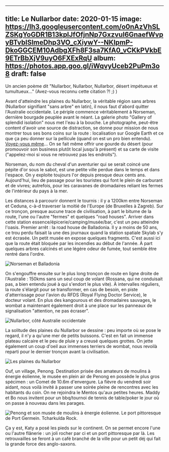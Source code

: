 
---
title: Le Nullarbor
date: 2020-01-15
image: https://lh3.googleusercontent.com/o0nAzVhSLZSKgYoGDR1B13kplJfOfjnNp7Gxzvul6GnaefWvpyBTvbISlmeDhp3VO_cXiywY--NKIpmP-DkoGGCEM10AdbgXFh8F3sa7KfA0_vCKkPVkbE9ETrBbXjV9uyO6FXExRqU
album: https://photos.app.goo.gl/iWqvyUceb2PuPm3o8
draft: false
---

Un ancien poème dit "Nullarbor, Nullarbor, Nullarbor, désert impétueux et tumultueux..." (Avez-vous reconnu cette citation ?! ;) )

Avant d'atteindre les plaines du Nullarbor, la véritable  région sans arbres (Nullarbor signifiant "sans arbre" en latin), il nous faut d'abord quitter l'Australie occidentale. Le périple commence véritablement à Norseman, dernière bourgade peuplée avant le néant. La galerie photo "Gallery of splendid isolation" nous met l'eau à la bouche. Le photographe, peut-être content d'avoir une source de distraction, se donne pour mission de nous montrer tous ses bons coins sur la route : localisation sur Google Earth et ce que ça peu donner sur la pellicule (quand on est un pro bien entendu). [Voyez-vous même](https://m.facebook.com/LynnWebbPhoto/photos/?ref=page_internal&mt_nav=0)... On se fait même offrir une gourde du désert (pour promouvoir son business plutôt local jusqu'à présent) et sa carte de visite ("appelez-moi si vous ne retrouvez pas les endroits"). 

Norseman, du nom du cheval d'un aventurier qui se serait coincé une pépite d'or sous le sabot, est une petite ville perdue dans le temps et dans l'espace. On y exploite toujours l'or depuis presque deux cents ans. Aujourd'hui, lieu de passage pour les touristes qui font le plein de carburant et de vivres; autrefois, pour les caravanes de dromadaires reliant les fermes de l'intérieur du pays à la mer. 

Les distances à parcourir donnent le tournis : il y a 1200km entre Norseman et Ceduna, c-à-d traverser la moitié de l'Europe (de Bruxelles à Zagreb). Sur ce tronçon, presque aucune trace de civilisation, à part le bitume de la route, l'une ou l'autre "fermes" et quelques "road houses". Arriver dans cette station essence/épicerie/camping/musée/bar, c'est un peu atteindre l'oasis. Premier arrêt : la road house de Balladonia. Il y a moins de 50 ans, ce trou perdu faisait la une des journaux quand la station spatiale Skylab s'y est écrasée. Un petit musée en expose quelques fragments. C'est aussi ici que la route était bloquée par les incendies au début de l'année. À part quelques arbres calcinés et une légère odeur de fumée, tout semble être rentré dans l'ordre.

![Norseman et Balladonia](https://lh3.googleusercontent.com/joZcUqwqyZHcJ2_N2ec-s7TaKnxXwCo06Ql7AUbuW4afeJeOIDkutEvtyQyZeCMBdwIPbTA8Njd3SdhAHwMQrE0Iydmz6KeWG9zfc2xVJPA_hWfwClQHuq1llYPUl_ObJtjzchcazz4)

On s'engouffre ensuite sur le plus long tronçon de route en ligne droite de l'Australie : 150kms sans un seul coup de volant (Rossana, qui ne conduisait pas, a bien entendu joué à qui s'endort le plus vite). À intervalles réguliers, la route s'élargit pour se transformer, en cas de besoin, en piste d'atterrissage pour l'avion du RFDS (Royal Flying Doctor Service), le docteur volant. En plus des kangourous et des dromadaires sauvages, le wombat a maintenant également droit à une place sur les panneaux de signalisation "attention, ne pas écraser". 

![Nullarbor, côté Australie occidentale](https://lh3.googleusercontent.com/D1WBdrJRGwW_N_8fH0r2MOdsXZe57-7lEdpzKRDv8JItrgPxKEyEVCx6EBNRjaK-4SMGPhdQ_eYiQqtDd_PNBx7oWPgIGZeuCTDr9iC4wy6_y9NJb0NXM9WDGcob5ep79dq3iwk5144)

La solitude des plaines du Nullarbor se dessine : peu importe où se pose le regard, il n'y a qu'une mer de petits buissons. C'est en fait un immense plateau calcaire et le peu de pluie y a creusé quelques grottes. On jette également un coup d'oeil aux immenses terriers de wombat, nous revoilà reparti pour le dernier tronçon avant la civilisation.

![Les plaines du Nullarbor](https://lh3.googleusercontent.com/jfOEVc8f0fY_wQ7s4uDJa1pwM6JYs0dTbx3Fue_5tvp-wTktWpz40FBzX7-dyPDDTASs2VDWy-hoWneY8ZFmnOYYOqtNfjzix8O08Ui8HB1AEqB9HpiFwYHH_DSbGoox5zPdupv1krE)

Ouf, un village, Penong. Destination prisée des amateurs de moulins à énergie éolienne, le musée en plein air de Penong en possède le plus gros spécimen : un Comet de 10.6m d'envergure. La fièvre du vendredi soir aidant, nous voilà invité à passer une soirée pleine de rencontres avec les habitants du coin. On ne rejoindra le Mentos qu'aux petites heures. Maddy et Bo nous invitent pour un bbq/tournoi de tennis de table/poker le jour où on passe à nouveau dans les parages.

![Penong et son musée de moulins à énergie éolienne. Le port pittoresque de Port Germein. Tcharkulda Rock.](https://lh3.googleusercontent.com/j_3_xIndN-nd5n2VYCbu3MHACHq_d8U8PJetXcFGUz53lgt6b2W3nLYGl4IBT359Iezf1s3_hVtOprZhuzp3pYk_LsdYTNIC52BkNr1De4A4IX6xsC0iGb8SvnPde0wtklEepwGFDqg)

Ça y est, Katy a posé les pieds sur le continent. On se permet encore l'une ou l'autre flânerie : un joli rocher par ci et un port pittoresque par là. Les retrouvailles se feront à un café branché de la ville pour un petit déj qui fait la grande force des anglo-saxons.
